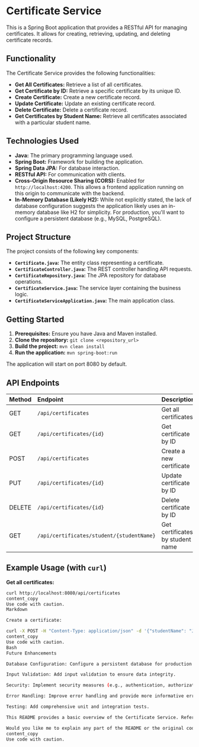 # Certificate Service

This is a Spring Boot application that provides a RESTful API for managing certificates.  It allows for creating, retrieving, updating, and deleting certificate records.

## Functionality

The Certificate Service provides the following functionalities:

* **Get All Certificates:** Retrieve a list of all certificates.
* **Get Certificate by ID:** Retrieve a specific certificate by its unique ID.
* **Create Certificate:** Create a new certificate record.
* **Update Certificate:** Update an existing certificate record.
* **Delete Certificate:** Delete a certificate record.
* **Get Certificates by Student Name:** Retrieve all certificates associated with a particular student name.

## Technologies Used

* **Java:** The primary programming language used.
* **Spring Boot:**  Framework for building the application.
* **Spring Data JPA:** For database interaction.
* **RESTful API:**  For communication with clients.
* **Cross-Origin Resource Sharing (CORS):** Enabled for `http://localhost:4200`.  This allows a frontend application running on this origin to communicate with the backend.
* **In-Memory Database (Likely H2):**  While not explicitly stated, the lack of database configuration suggests the application likely uses an in-memory database like H2 for simplicity.  For production, you'll want to configure a persistent database (e.g., MySQL, PostgreSQL).

## Project Structure

The project consists of the following key components:

* **`Certificate.java`:**  The entity class representing a certificate.
* **`CertificateController.java`:** The REST controller handling API requests.
* **`CertificateRepository.java`:** The JPA repository for database operations.
* **`CertificateService.java`:** The service layer containing the business logic.
* **`CertificateServiceApplication.java`:** The main application class.

## Getting Started

1. **Prerequisites:** Ensure you have Java and Maven installed.
2. **Clone the repository:**  `git clone <repository_url>`
3. **Build the project:** `mvn clean install`
4. **Run the application:** `mvn spring-boot:run`

The application will start on port 8080 by default.

## API Endpoints

| Method | Endpoint                     | Description                                               |
| :----- | :-------------------------- | :-------------------------------------------------------- |
| GET     | `/api/certificates`         | Get all certificates                                       |
| GET     | `/api/certificates/{id}`     | Get certificate by ID                                     |
| POST    | `/api/certificates`         | Create a new certificate                                 |
| PUT     | `/api/certificates/{id}`     | Update certificate by ID                                     |
| DELETE  | `/api/certificates/{id}`     | Delete certificate by ID                                     |
| GET     | `/api/certificates/student/{studentName}` | Get certificates by student name                           |



## Example Usage (with `curl`)

**Get all certificates:**

```bash
curl http://localhost:8080/api/certificates
content_copy
Use code with caution.
Markdown

Create a certificate:

curl -X POST -H "Content-Type: application/json" -d '{"studentName": "John Doe", "courseName": "Introduction to Java", "issueDate": "2024-05-15", "grade": "A"}' http://localhost:8080/api/certificates
content_copy
Use code with caution.
Bash
Future Enhancements

Database Configuration: Configure a persistent database for production use.

Input Validation: Add input validation to ensure data integrity.

Security: Implement security measures (e.g., authentication, authorization).

Error Handling: Improve error handling and provide more informative error messages.

Testing: Add comprehensive unit and integration tests.

This README provides a basic overview of the Certificate Service. Refer to the code for more detailed implementation details.

Would you like me to explain any part of the README or the original code?
content_copy
Use code with caution.
